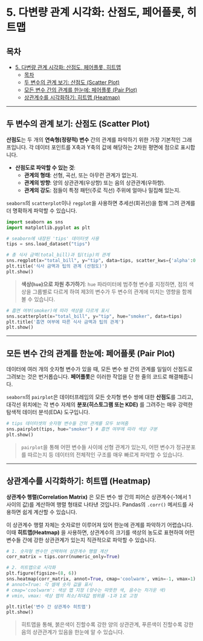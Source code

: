 # 5. 다변량 관계 시각화: 산점도, 페어플롯, 히트맵

## 목차
- [5. 다변량 관계 시각화: 산점도, 페어플롯, 히트맵](#5-다변량-관계-시각화-산점도-페어플롯-히트맵)
  - [목차](#목차)
  - [두 변수의 관계 보기: 산점도 (Scatter Plot)](#두-변수의-관계-보기-산점도-scatter-plot)
  - [모든 변수 간의 관계를 한눈에: 페어플롯 (Pair Plot)](#모든-변수-간의-관계를-한눈에-페어플롯-pair-plot)
  - [상관계수를 시각화하기: 히트맵 (Heatmap)](#상관계수를-시각화하기-히트맵-heatmap)

---

## 두 변수의 관계 보기: 산점도 (Scatter Plot)

**산점도**는 두 개의 **연속형(정량적) 변수** 간의 관계를 파악하기 위한 가장 기본적인 그래프입니다. 각 데이터 포인트를 X축과 Y축의 값에 해당하는 2차원 평면에 점으로 표시합니다.

- **산점도로 파악할 수 있는 것**:
    - **관계의 형태**: 선형, 곡선, 또는 아무런 관계가 없는지.
    - **관계의 방향**: 양의 상관관계(우상향) 또는 음의 상관관계(우하향).
    - **관계의 강도**: 점들이 특정 패턴(주로 직선) 주위에 얼마나 밀집해 있는지.

`seaborn`의 `scatterplot`이나 `regplot`을 사용하면 추세선(회귀선)을 함께 그려 관계를 더 명확하게 파악할 수 있습니다.

```python
import seaborn as sns
import matplotlib.pyplot as plt

# seaborn에 내장된 'tips' 데이터셋 사용
tips = sns.load_dataset("tips")

# 총 식사 금액(total_bill)과 팁(tip)의 관계
sns.regplot(x="total_bill", y="tip", data=tips, scatter_kws={'alpha':0.5})
plt.title('식사 금액과 팁의 관계 (산점도)')
plt.show()
```

> **색상(`hue`)으로 차원 추가하기**: `hue` 파라미터에 범주형 변수를 지정하면, 점의 색상을 그룹별로 다르게 하여 제3의 변수가 두 변수의 관계에 미치는 영향을 함께 볼 수 있습니다.

```python
# 흡연 여부(smoker)에 따라 색상을 다르게 표시
sns.scatterplot(x="total_bill", y="tip", hue="smoker", data=tips)
plt.title('흡연 여부에 따른 식사 금액과 팁의 관계')
plt.show()
```

---

## 모든 변수 간의 관계를 한눈에: 페어플롯 (Pair Plot)

데이터에 여러 개의 숫자형 변수가 있을 때, 모든 변수 쌍 간의 관계를 일일이 산점도로 그려보는 것은 번거롭습니다. **페어플롯**은 이러한 작업을 단 한 줄의 코드로 해결해줍니다.

`seaborn`의 `pairplot`은 데이터프레임의 모든 숫자형 변수 쌍에 대한 **산점도**를 그리고, 대각선 위치에는 각 변수 자체의 **분포(히스토그램 또는 KDE)** 를 그려주는 매우 강력한 탐색적 데이터 분석(EDA) 도구입니다.

```python
# tips 데이터셋의 숫자형 변수들 간의 관계를 모두 보여줌
sns.pairplot(tips, hue="smoker") # 흡연 여부에 따라 색상 구분
plt.show()
```
> `pairplot`을 통해 어떤 변수들 사이에 선형 관계가 있는지, 어떤 변수가 정규분포를 따르는지 등 데이터의 전체적인 구조를 매우 빠르게 파악할 수 있습니다.

---

## 상관계수를 시각화하기: 히트맵 (Heatmap)

**상관계수 행렬(Correlation Matrix)** 은 모든 변수 쌍 간의 피어슨 상관계수(-1에서 1 사이의 값)를 계산하여 행렬 형태로 나타낸 것입니다. Pandas의 `.corr()` 메서드를 사용하면 쉽게 계산할 수 있습니다.

이 상관계수 행렬 자체는 숫자로만 이루어져 있어 한눈에 관계를 파악하기 어렵습니다. 이때 **히트맵(Heatmap)** 을 사용하면, 상관계수의 크기를 색상의 농도로 표현하여 어떤 변수들 간에 강한 상관관계가 있는지 직관적으로 파악할 수 있습니다.

```python
# 1. 숫자형 변수만 선택하여 상관계수 행렬 계산
corr_matrix = tips.corr(numeric_only=True)

# 2. 히트맵으로 시각화
plt.figure(figsize=(8, 6))
sns.heatmap(corr_matrix, annot=True, cmap='coolwarm', vmin=-1, vmax=1)
# annot=True: 각 셀에 숫자 값을 표시
# cmap='coolwarm': 색상 맵 지정 (양수는 따뜻한 색, 음수는 차가운 색)
# vmin, vmax: 색상 맵의 최소/최대값 범위를 -1과 1로 고정

plt.title('변수 간 상관계수 히트맵')
plt.show()
```
> 히트맵을 통해, 붉은색이 진할수록 강한 양의 상관관계, 푸른색이 진할수록 강한 음의 상관관계가 있음을 한눈에 알 수 있습니다.